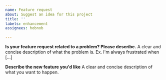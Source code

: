 ```yaml
---
name: Feature request
about: Suggest an idea for this project
title: ''
labels: enhancement
assignees: hobnob

---
```


**Is your feature request related to a problem? Please describe.**
A clear and concise description of what the problem is. Ex. I'm always frustrated when [...]

**Describe the new feature you'd like**
A clear and concise description of what you want to happen.

